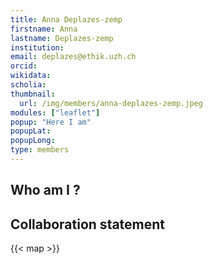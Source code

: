 ```yaml
---
title: Anna Deplazes-zemp
firstname: Anna
lastname: Deplazes-zemp
institution: 
email: deplazes@ethik.uzh.ch
orcid: 
wikidata: 
scholia: 
thumbnail:
  url: /img/members/anna-deplazes-zemp.jpeg
modules: ["leaflet"]
popup: "Here I am"
popupLat: 
popupLong: 
type: members
---
```


## Who am I ?

## Collaboration statement

{{< map >}}
